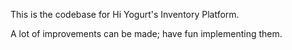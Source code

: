 This is the codebase for Hi Yogurt's Inventory Platform.

A lot of improvements can be made; have fun implementing them.
